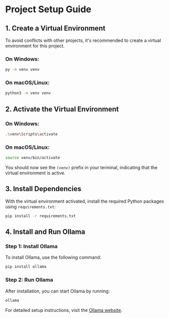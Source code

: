 # Project Setup Guide

## 1. Create a Virtual Environment

To avoid conflicts with other projects, it's recommended to create a virtual environment for this project.

### On Windows:
```sh
py -m venv venv
```

### On macOS/Linux:
```sh
python3 -m venv venv
```

## 2. Activate the Virtual Environment

### On Windows:
```sh
.\venv\Scripts\activate
```

### On macOS/Linux:
```sh
source venv/bin/activate
```

You should now see the `(venv)` prefix in your terminal, indicating that the virtual environment is active.

## 3. Install Dependencies

With the virtual environment activated, install the required Python packages using `requirements.txt`:

```sh
pip install -r requirements.txt
```

## 4. Install and Run Ollama

### Step 1: Install Ollama

To install Ollama, use the following command:

```sh
pip install ollama
```

### Step 2: Run Ollama

After installation, you can start Ollama by running:

```sh
ollama
```

For detailed setup instructions, visit the [Ollama website](https://www.ollama.com).
